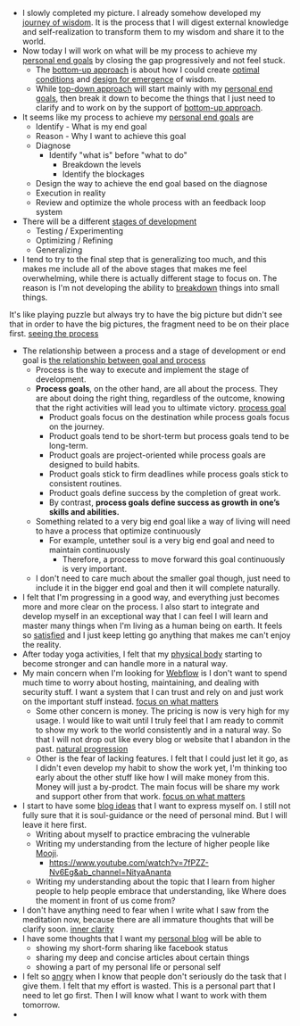 - I slowly completed my picture. I already somehow developed my [journey of wisdom](<journey of wisdom.md>). It is the process that I will digest external knowledge and self-realization to transform them to my wisdom and share it to the world.
- Now today I will work on what will be my process to achieve my [personal end goals](<personal end goals.md>) by closing the gap progressively and not feel stuck.
    - The [bottom-up approach](<bottom-up approach.md>) is about how I could create [optimal conditions](<optimal conditions.md>) and [design for emergence](<design for emergence.md>) of wisdom. 
    - While [top-down approach](<top-down approach.md>) will start mainly with my [personal end goals](<personal end goals.md>), then break it down to become the things that I just need to clarify and to work on by the support of [bottom-up approach](<bottom-up approach.md>).
- It seems like my process to achieve my [personal end goals](<personal end goals.md>) are
    - Identify - What is my end goal
    - Reason - Why I want to achieve this goal
    - Diagnose 
        - Identify "what is" before "what to do"
            - Breakdown the levels
            - Identify the blockages
    - Design the way to achieve the end goal based on the diagnose
    - Execution in reality
    - Review and optimize the whole process with an feedback loop system 
- There will be a different [stages of development](<stages of development.md>)
    - Testing / Experimenting
    - Optimizing / Refining
    - Generalizing
- I tend to try to the final step that is generalizing too much, and this makes me include all of the above stages that makes me feel overwhelming, while there is actually different stage to focus on. The reason is I'm not developing the ability to [breakdown](<breakdown.md>) things into small things. 

It's like playing puzzle but always try to have the big picture but didn't see that in order to have the big pictures, the fragment need to be on their place first. [seeing the process](<seeing the process.md>)
- The relationship between a process and a stage of development or end goal is [the relationship between goal and process](<the relationship between goal and process.md>)
    - Process is the way to execute and implement the stage of development.
    - **Process goals**, on the other hand, are all about the process. They are about doing the right thing, regardless of the outcome, knowing that the right activities will lead you to ultimate victory. [process goal](<process goal.md>)
        - Product goals focus on the destination while process goals focus on the journey.
        - Product goals tend to be short-term but process goals tend to be long-term.
        - Product goals are project-oriented while process goals are designed to build habits.
        - Product goals stick to firm deadlines while process goals stick to consistent routines.
        - Product goals define success by the completion of great work.
        - By contrast, **process goals define success as growth in one’s skills and abilities.**
    - Something related to a very big end goal like a way of living will need to have a process that optimize continuously
        - For example, untether soul is a very big end goal and need to maintain continuously
            - Therefore, a process to move forward this goal continuously is very important.
    - I don't need to care much about the smaller goal though, just need to include it in the bigger end goal and then it will complete naturally.
- I felt that I'm progressing in a good way, and everything just becomes more and more clear on the process. I also start to integrate and develop myself in an exceptional way that I can feel I will learn and master many things when I'm living as a human being on earth. It feels so [satisfied](<satisfied.md>) and I just keep letting go anything that makes me can't enjoy the reality.
-  After today yoga activities, I felt that my [physical body](<physical body.md>) starting to become stronger and can handle more in a natural way.
- My main concern when I'm looking for [Webflow](<Webflow.md>) is I don't want to spend much time to worry about hosting, maintaining, and dealing with security stuff. I want a system that I can trust and rely on and just work on the important stuff instead. [focus on what matters](<focus on what matters.md>)
    - Some other concern is money. The pricing is now is very high for my usage. I would like to wait until I truly feel that I am ready to commit to show my work to the world consistently and in a natural way. So that I will not drop out like every blog or website that I abandon in the past. [natural progression](<natural progression.md>)
    - Other is the fear of lacking features. I felt that I could just let it go, as I didn't even develop my habit to show the work yet, I'm thinking too early about the other stuff like how I will make money from this. Money will just a by-prodct. The main focus will be share my work and support other from that work. [focus on what matters](<focus on what matters.md>)
- I start to have some [blog ideas](<blog ideas.md>) that I want to express myself on. I still not fully sure that it is soul-guidance or the need of personal mind. But I will leave it here first.
    - Writing about myself to practice embracing the vulnerable
    - Writing my understanding from the lecture of higher people like [Mooji](<Mooji.md>).
        - https://www.youtube.com/watch?v=7fPZZ-Nv6Eg&ab_channel=NityaAnanta
    - Writing my understanding about the topic that I learn from higher people to help people embrace that understanding, like Where does the moment in front of us come from?
- I don't have anything need to fear when I write what I saw from the meditation now, because there are all immature thoughts that will be clarify soon. [inner clarity](<inner clarity.md>)
- I have some thoughts that I want my [personal blog](<personal blog.md>) will be able to
    - showing my short-form sharing like facebook status
    - sharing my deep and concise articles about certain things
    - showing a part of my personal life or personal self
- I felt so [angry](<angry.md>) when I know that people don't seriously do the task that I give them. I felt that my effort is wasted. This is a personal part that I need to let go first. Then I will know what I want to work with them tomorrow.
-  
